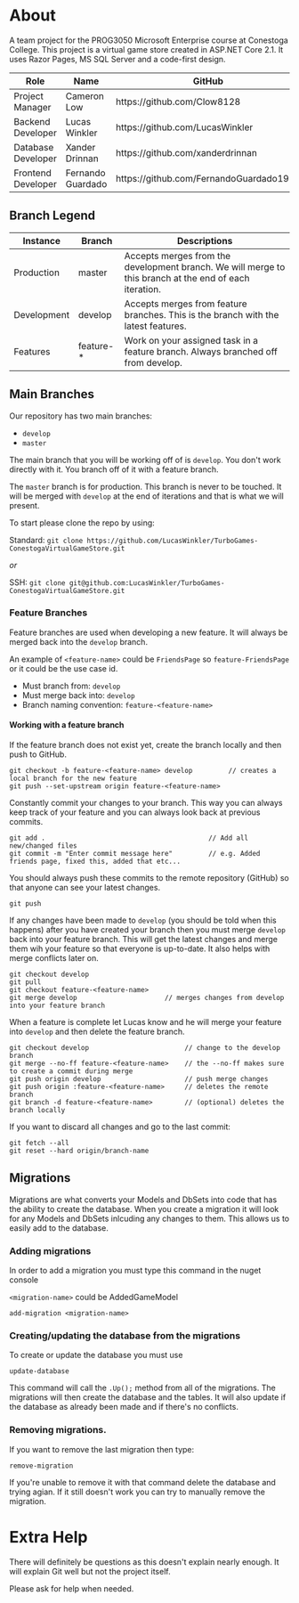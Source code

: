 # About

A team project for the PROG3050 Microsoft Enterprise course at Conestoga College. 
This project is a virtual game store created in ASP.NET Core 2.1.
It uses Razor Pages, MS SQL Server and a code-first design.

<table>
  <thead>
    <tr>
      <th>Role</th>
      <th>Name</th>
      <th>GitHub</th>
    </tr>
  </thead>
  <tbody>
    <tr>
      <td>Project Manager</td>
      <td>Cameron Low</td>
      <td>https://github.com/Clow8128</td>
    </tr>
    <tr>
      <td>Backend Developer</td>
      <td>Lucas Winkler</td>
      <td>https://github.com/LucasWinkler</td>
    </tr>
    <tr>
      <td>Database Developer</td>
      <td>Xander Drinnan</td>
      <td>https://github.com/xanderdrinnan</td>
    </tr>
	 <tr>
      <td>Frontend Developer</td>
      <td>Fernando Guardado</td>
      <td>https://github.com/FernandoGuardado1998</td>
    </tr>
  </tbody>
</table>

## Branch Legend

<table>
  <thead>
    <tr>
      <th>Instance</th>
      <th>Branch</th>
      <th>Descriptions</th>
    </tr>
  </thead>
  <tbody>
    <tr>
      <td>Production</td>
      <td>master</td>
      <td>Accepts merges from the development branch. We will merge to this branch at the end of each iteration.</td>
    </tr>
    <tr>
      <td>Development</td>
      <td>develop</td>
      <td>Accepts merges from feature branches. This is the branch with the latest features.</td>
    </tr>
    <tr>
      <td>Features</td>
      <td>feature-*</td>
      <td>Work on your assigned task in a feature branch. Always branched off from develop.</td>
    </tr>
  </tbody>
</table>

## Main Branches

Our repository has two main branches:

* `develop`
* `master`

The main branch that you will be working off of is `develop`. You don't work directly with it. You branch off of it with a feature branch.

The `master` branch is for production. This branch is never to be touched. It will be merged with `develop` at the end of iterations and that is what we will present. 

To start please clone the repo by using:

Standard: `git clone https://github.com/LucasWinkler/TurboGames-ConestogaVirtualGameStore.git`

*or*

SSH: `git clone git@github.com:LucasWinkler/TurboGames-ConestogaVirtualGameStore.git`

### Feature Branches

Feature branches are used when developing a new feature. It will always be merged back into the `develop` branch.

An example of `<feature-name>` could be `FriendsPage` so `feature-FriendsPage` or it could be the use case id.

* Must branch from: `develop`
* Must merge back into: `develop`
* Branch naming convention: `feature-<feature-name>`

#### Working with a feature branch

If the feature branch does not exist yet, create the branch locally and then push to GitHub. 

```
git checkout -b feature-<feature-name> develop         // creates a local branch for the new feature
git push --set-upstream origin feature-<feature-name>                
```

Constantly commit your changes to your branch. This way you can always keep track of your feature and you can always look back at previous commits.

```
git add .                                         // Add all new/changed files
git commit -m "Enter commit message here"         // e.g. Added friends page, fixed this, added that etc...
```

You should always push these commits to the remote repository (GitHub) so that anyone can see your latest changes.

```
git push
```

If any changes have been made to `develop` (you should be told when this happens) after you have created your branch then you must merge `develop` back into your feature branch.
This will get the latest changes and merge them wih your feature so that everyone is up-to-date. It also helps with merge conflicts later on.

```
git checkout develop 
git pull 
git checkout feature-<feature-name>
git merge develop                      // merges changes from develop into your feature branch
```

When a feature is complete let Lucas know and he will merge your feature into `develop` and then delete the feature branch.

```
git checkout develop                        // change to the develop branch  
git merge --no-ff feature-<feature-name>    // the --no-ff makes sure to create a commit during merge
git push origin develop                     // push merge changes
git push origin :feature-<feature-name>     // deletes the remote branch
git branch -d feature-<feature-name>        // (optional) deletes the branch locally	
```

If you want to discard all changes and go to the last commit:

```
git fetch --all
git reset --hard origin/branch-name
```

## Migrations

Migrations are what converts your Models and DbSets into code that has the ability to create the database.
When you create a migration it will look for any Models and DbSets inlcuding any changes to them.
This allows us to easily add to the database.

### Adding migrations

In order to add a migration you must type this command in the nuget console

`<migration-name>` could be AddedGameModel

```
add-migration <migration-name>
```

### Creating/updating the database from the migrations

To create or update the database you must use

```
update-database
```

This command will call the `.Up();` method from all of the migrations. 
The migrations will then create the database and the tables. It will also update if the database as already been made and if there's no conflicts.

### Removing migrations.

If you want to remove the last migration then type:

```
remove-migration
```

If you're unable to remove it with that command delete the database and trying agian.
If it still doesn't work you can try to manually remove the migration.

# Extra Help

There will definitely be questions as this doesn't explain nearly enough. It will explain Git well but not the project itself. 

Please ask for help when needed.
